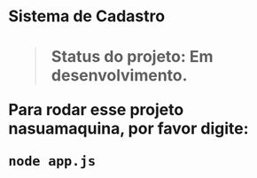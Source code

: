 <h1>Sistema de Cadastro<h1>

> Status do projeto: Em desenvolvimento.

Para rodar esse projeto nasuamaquina, por favor digite:

```
node app.js
```

